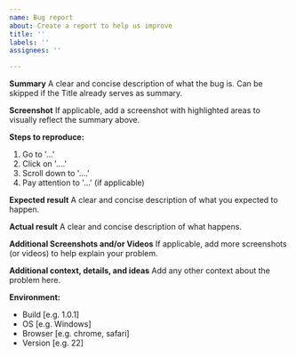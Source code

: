 ```yaml
---
name: Bug report
about: Create a report to help us improve
title: ''
labels: ''
assignees: ''

---
```


**Summary**
A clear and concise description of what the bug is. Can be skipped if the Title already serves as summary.

**Screenshot**
If applicable, add a screenshot with highlighted areas to visually reflect the summary above.

**Steps to reproduce:**
1. Go to '...'
2. Click on '....'
3. Scroll down to '....'
4. Pay attention to '...' (if applicable)

**Expected result**
A clear and concise description of what you expected to happen.

**Actual result**
A clear and concise description of what happens.

**Additional Screenshots and/or Videos**
If applicable, add more screenshots (or videos) to help explain your problem. 

**Additional context, details, and ideas**
Add any other context about the problem here.

**Environment:**
 - Build [e.g. 1.0.1]
 - OS [e.g. Windows]
 - Browser [e.g. chrome, safari]
 - Version [e.g. 22]
